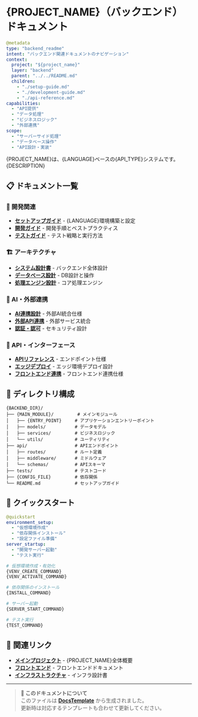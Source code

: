 # {PROJECT_NAME}（バックエンド）ドキュメント

```yaml
@metadata
type: "backend_readme"
intent: "バックエンド関連ドキュメントのナビゲーション"
context:
  project: "${project_name}"
  layer: "backend"
  parent: "../../README.md"
  children:
    - "./setup-guide.md"
    - "./development-guide.md"
    - "./api-reference.md"
capabilities:
  - "API提供"
  - "データ処理"
  - "ビジネスロジック"
  - "外部連携"
scope:
  - "サーバーサイド処理"
  - "データベース操作"
  - "API設計・実装"
```

{PROJECT_NAME}は、{LANGUAGE}ベースの{API_TYPE}システムです。{DESCRIPTION}

## 📋 ドキュメント一覧

### 🔧 開発関連
- **[セットアップガイド](./setup-guide.md)** - {LANGUAGE}環境構築と設定
- **[開発ガイド](./development-guide.md)** - 開発手順とベストプラクティス
- **[テストガイド](./testing-guide.md)** - テスト戦略と実行方法

### 🏗️ アーキテクチャ
- **[システム設計書](./system-architecture.md)** - バックエンド全体設計
- **[データベース設計](./database-design.md)** - DB設計と操作
- **[処理エンジン設計](./engine-architecture.md)** - コア処理エンジン

### 🤖 AI・外部連携
- **[AI連携設計](./ai-integration.md)** - 外部AI統合仕様
- **[外部API連携](./external-api.md)** - 外部サービス統合
- **[認証・認可](./authentication.md)** - セキュリティ設計

### 🔌 API・インターフェース
- **[APIリファレンス](./api-reference.md)** - エンドポイント仕様
- **[エッジデプロイ](./edge-deploy.md)** - エッジ環境デプロイ設計
- **[フロントエンド連携](./frontend-integration.md)** - フロントエンド連携仕様

## 🧱 ディレクトリ構成

```plaintext
{BACKEND_DIR}/
├── {MAIN_MODULE}/         # メインモジュール
│   ├── {ENTRY_POINT}     # アプリケーションエントリーポイント
│   ├── models/           # データモデル
│   ├── services/         # ビジネスロジック
│   └── utils/            # ユーティリティ
├── api/                  # APIエンドポイント
│   ├── routes/           # ルート定義
│   ├── middleware/       # ミドルウェア
│   └── schemas/          # APIスキーマ
├── tests/                # テストコード
├── {CONFIG_FILE}         # 依存関係
└── README.md             # セットアップガイド
```

## 🚀 クイックスタート

```yaml
@quickstart
environment_setup:
  - "仮想環境作成"
  - "依存関係インストール"
  - "設定ファイル準備"
server_startup:
  - "開発サーバー起動"
  - "テスト実行"
```

```bash
# 仮想環境作成・有効化
{VENV_CREATE_COMMAND}
{VENV_ACTIVATE_COMMAND}

# 依存関係のインストール
{INSTALL_COMMAND}

# サーバー起動
{SERVER_START_COMMAND}

# テスト実行
{TEST_COMMAND}
```

## 🔗 関連リンク

- **[メインプロジェクト](../../README.md)** - {PROJECT_NAME}全体概要
- **[フロントエンド](../{FRONTEND_DOC_DIR}/README.md)** - フロントエンドドキュメント
- **[インフラストラクチャ](../infrastructure/README.md)** - インフラ設計書

---

> **📝 このドキュメントについて**  
> このファイルは **[DocsTemplate](../../../DocsTemplate/project/backend-readme-template.md)** から生成されました。  
> 更新時は対応するテンプレートも合わせて更新してください。
